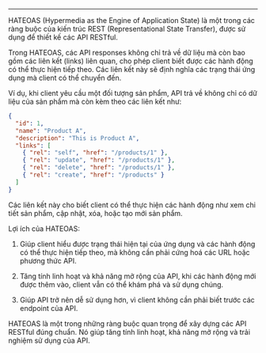 

---

HATEOAS (Hypermedia as the Engine of Application State) là một trong các ràng buộc của kiến trúc REST (Representational State Transfer), được sử dụng để thiết kế các API RESTful.

Trong HATEOAS, các API responses không chỉ trả về dữ liệu mà còn bao gồm các liên kết (links) liên quan, cho phép client biết được các hành động có thể thực hiện tiếp theo. Các liên kết này sẽ định nghĩa các trạng thái ứng dụng mà client có thể chuyển đến.

Ví dụ, khi client yêu cầu một đối tượng sản phẩm, API trả về không chỉ có dữ liệu của sản phẩm mà còn kèm theo các liên kết như:

```json
{
  "id": 1,
  "name": "Product A",
  "description": "This is Product A",
  "links": [
    { "rel": "self", "href": "/products/1" },
    { "rel": "update", "href": "/products/1" },
    { "rel": "delete", "href": "/products/1" },
    { "rel": "create", "href": "/products" }
  ]
}
```

Các liên kết này cho biết client có thể thực hiện các hành động như xem chi tiết sản phẩm, cập nhật, xóa, hoặc tạo mới sản phẩm.

Lợi ích của HATEOAS:

1. Giúp client hiểu được trạng thái hiện tại của ứng dụng và các hành động có thể thực hiện tiếp theo, mà không cần phải cứng hoá các URL hoặc phương thức API.
    
2. Tăng tính linh hoạt và khả năng mở rộng của API, khi các hành động mới được thêm vào, client vẫn có thể khám phá và sử dụng chúng.
    
3. Giúp API trở nên dễ sử dụng hơn, vì client không cần phải biết trước các endpoint của API.
    

HATEOAS là một trong những ràng buộc quan trọng để xây dựng các API RESTful đúng chuẩn. Nó giúp tăng tính linh hoạt, khả năng mở rộng và trải nghiệm sử dụng của API.